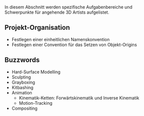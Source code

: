 In diesem Abschnitt werden spezifische Aufgabenbereiche und Schwerpunkte für angehende 3D Artists aufgelistet.

## Projekt-Organisation
- Festlegen einer einheitlichen Namenskonvention
- Festlegen einer Convention für das Setzen von Objekt-Origins

## Buzzwords
- Hard-Surface Modelling
- Sculpting
- Grayboxing
- Kitbashing
- Animation
    - Kinematik-Ketten: Forwärtskinematik und Inverse Kinematik
    - Motion-Tracking
- Compositing

